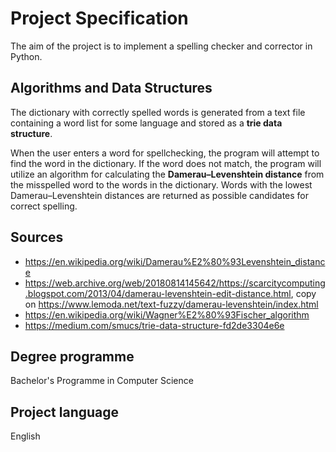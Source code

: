# Project Specification

The aim of the project is to implement a spelling checker and corrector in Python. 

## Algorithms and Data Structures

The dictionary with correctly spelled words is generated from a text file containing a word list for some language and stored as a **trie data structure**.

When the user enters a word for spellchecking, the program will attempt to find the word in the dictionary. If the word does not match, the program will utilize an algorithm for calculating the **Damerau–Levenshtein distance** from the misspelled word to the words in the dictionary. Words with the lowest Damerau–Levenshtein distances are returned as possible candidates for correct spelling. 

## Sources

- https://en.wikipedia.org/wiki/Damerau%E2%80%93Levenshtein_distance
- https://web.archive.org/web/20180814145642/https://scarcitycomputing.blogspot.com/2013/04/damerau-levenshtein-edit-distance.html, copy on https://www.lemoda.net/text-fuzzy/damerau-levenshtein/index.html
- https://en.wikipedia.org/wiki/Wagner%E2%80%93Fischer_algorithm
- https://medium.com/smucs/trie-data-structure-fd2de3304e6e

## Degree programme

Bachelor's Programme in Computer Science

## Project language

English
